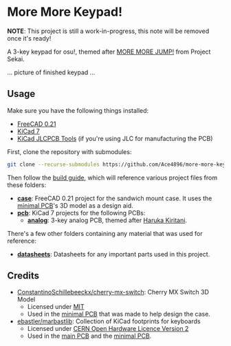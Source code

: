 # More More Keypad!

**NOTE**: This project is still a work-in-progress, this note will be removed once it's ready!

A 3-key keypad for osu!, themed after [MORE MORE JUMP!](https://www.sekaipedia.org/wiki/MORE_MORE_JUMP!) from Project Sekai.

... picture of finished keypad ...

## Usage

Make sure you have the following things installed:

- [FreeCAD 0.21](https://www.freecad.org/)
- [KiCad 7](https://www.kicad.org/)
- [KiCad JLCPCB Tools](https://github.com/Bouni/kicad-jlcpcb-tools) (if you're using JLC for manufacturing the PCB)

First, clone the repository with submodules:

```bash
git clone --recurse-submodules https://github.com/Ace4896/more-more-keypad.git
```

Then follow the [build guide](./docs/build-guide.md), which will reference various project files from these folders:

- [**case**](./case): FreeCAD 0.21 project for the sandwich mount case. It uses the [minimal PCB](./case/minimal-pcb/)'s 3D model as a design aid.
- [**pcb**](./pcb): KiCad 7 projects for the following PCBs:
  - [**analog**](./pcb/analog): 3-key analog PCB, themed after [Haruka Kiritani](https://www.sekaipedia.org/wiki/Kiritani_Haruka).

There's a few other folders containing any material that was used for reference:

- [**datasheets**](./datasheets): Datasheets for any important parts used in this project.

## Credits

- [ConstantinoSchillebeeckx/cherry-mx-switch](https://github.com/ConstantinoSchillebeeckx/cherry-mx-switch): Cherry MX Switch 3D Model
  - Licensed under [MIT](https://github.com/ConstantinoSchillebeeckx/cherry-mx-switch/blob/master/LICENSE)
  - Used in the [minimal PCB](./case/minimal-pcb/) that was made to help design the case.
- [ebastler/marbastlib](https://github.com/ebastler/marbastlib): Collection of KiCad footprints for keyboards
  - Licensed under [CERN Open Hardware Licence Version 2](https://github.com/ebastler/marbastlib/blob/main/LICENSE)
  - Used in the [main PCB](./pcb) and the [minimal PCB](./case/minimal-pcb/).
